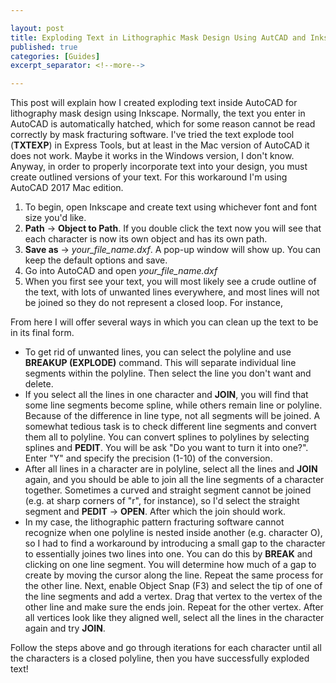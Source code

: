 ```yaml
---

layout: post
title: Exploding Text in Lithographic Mask Design Using AutCAD and Inkscape
published: true
categories: [Guides]
excerpt_separator: <!--more-->

---
```


This post will explain how I created exploding text inside AutoCAD for lithography mask design using Inkscape. Normally, the text you enter in AutoCAD is automatically hatched, which for some reason cannot be read correctly by mask fracturing software. I've tried the text explode tool (**TXTEXP**) in Express Tools, but at least in the Mac version of AutoCAD it does not work. Maybe it works in the Windows version, I don't know. Anyway, in order to properly incorporate text into your design, you must create outlined versions of your text. For this workaround I'm using AutoCAD 2017 Mac edition. 

<!--more--> 

1. To begin, open Inkscape and create text using whichever font and font size you'd like. 
2. **Path** -> **Object to Path**. If you double click the text now you will see that each character is now its own object and has its own path. 
3. **Save as** -> *your_file_name.dxf*. A pop-up window will show up. You can keep the default options and save. 
4. Go into AutoCAD and open *your_file_name.dxf*
5. When you first see your text, you will most likely see a crude outline of the text, with lots of unwanted lines everywhere, and most lines will not be joined so they do not represent a closed loop. For instance, 

From here I will offer several ways in which you can clean up the text to be in its final form. 

* To get rid of unwanted lines, you can select the polyline and use **BREAKUP (EXPLODE)** command. This will separate individual line segments within the polyline. Then select the line you don't want and delete. 
* If you select all the lines in one character and **JOIN**, you will find that some line segments become spline, while others remain line or polyline. Because of the difference in line type, not all segments will be joined. A somewhat tedious task is to check different line segments and convert them all to polyline. You can convert splines to polylines by selecting splines and **PEDIT**. You will be ask "Do you want to turn it into one?". Enter "Y" and specify the precision (1-10) of the conversion. 
* After all lines in a character are in polyline, select all the lines and **JOIN** again, and you should be able to join all the line segments of a character together. Sometimes a curved and straight segment cannot be joined (e.g. at sharp corners of "r", for instance), so I'd select the straight segment and **PEDIT** -> **OPEN**. After which the join should work. 
* In my case, the lithographic pattern fracturing software cannot recognize when one polyline is nested inside another (e.g. character O), so I had to find a workaround by introducing a small gap to the character to essentially joines two lines into one. You can do this by **BREAK** and clicking on one line segment. You will determine how much of a gap to create by moving the cursor along the line. Repeat the same process for the other line. Next, enable Object Snap (F3) and select the tip of one of the line segments and add a vertex. Drag that vertex to the vertex of the other line and make sure the ends join. Repeat for the other vertex. After all vertices look like they aligned well, select all the lines in the character again and try **JOIN**. 

Follow the steps above and go through iterations for each character until all the characters is a closed polyline, then you have successfully exploded text! 




